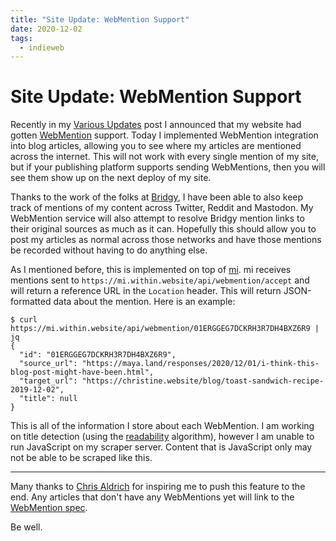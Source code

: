```yaml
---
title: "Site Update: WebMention Support"
date: 2020-12-02
tags:
  - indieweb
---
```


# Site Update: WebMention Support

Recently in my [Various Updates](/blog/various-updates-2020-11-18) post I
announced that my website had gotten
[WebMention](https://www.w3.org/TR/webmention/) support. Today I implemented
WebMention integration into blog articles, allowing you to see where my articles
are mentioned across the internet. This will not work with every single mention
of my site, but if your publishing platform supports sending WebMentions, then
you will see them show up on the next deploy of my site.

Thanks to the work of the folks at [Bridgy](https://brid.gy/), I have been able
to also keep track of mentions of my content across Twitter, Reddit and
Mastodon. My WebMention service will also attempt to resolve Bridgy mention
links to their original sources as much as it can. Hopefully this should allow
you to post my articles as normal across those networks and have those mentions
be recorded without having to do anything else.

As I mentioned before, this is implemented on top of
[mi](https://github.com/Xe/mi). mi receives mentions sent to
`https://mi.within.website/api/webmention/accept` and will return a reference
URL in the `Location` header. This will return JSON-formatted data about the
mention. Here is an example:

```console
$ curl https://mi.within.website/api/webmention/01ERGGEG7DCKRH3R7DH4BXZ6R9 | jq
{
  "id": "01ERGGEG7DCKRH3R7DH4BXZ6R9",
  "source_url": "https://maya.land/responses/2020/12/01/i-think-this-blog-post-might-have-been.html",
  "target_url": "https://christine.website/blog/toast-sandwich-recipe-2019-12-02",
  "title": null
}
```

This is all of the information I store about each WebMention. I am working on
title detection (using the
[readability](https://github.com/jangernert/readability) algorithm), however I
am unable to run JavaScript on my scraper server. Content that is JavaScript
only may not be able to be scraped like this.

---

Many thanks to [Chris Aldrich](https://boffosocko.com/2020/12/01/55781873/) for
inspiring me to push this feature to the end. Any articles that don't have any
WebMentions yet will link to the [WebMention
spec](https://www.w3.org/TR/webmention/).

Be well.
